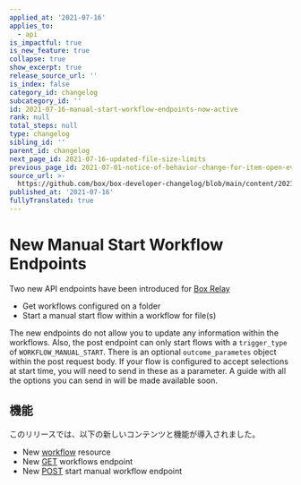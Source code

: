 ```yaml
---
applied_at: '2021-07-16'
applies_to:
  - api
is_impactful: true
is_new_feature: true
collapse: true
show_excerpt: true
release_source_url: ''
is_index: false
category_id: changelog
subcategory_id: ''
id: 2021-07-16-manual-start-workflow-endpoints-now-active
rank: null
total_steps: null
type: changelog
sibling_id: ''
parent_id: changelog
next_page_id: 2021-07-16-updated-file-size-limits
previous_page_id: 2021-07-01-notice-of-behavior-change-for-item-open-events
source_url: >-
  https://github.com/box/box-developer-changelog/blob/main/content/2021/07-16-manual-start-workflow-endpoints-now-active.md
published_at: '2021-07-16'
fullyTranslated: true
---
```

# New Manual Start Workflow Endpoints

Two new API endpoints have been introduced for [Box Relay](https://www.box.com/collaboration/relay-workflow)

* Get workflows configured on a folder
* Start a manual start flow within a workflow for file(s)

<!-- more -->

The new endpoints do not allow you to update any information within the workflows. Also, the post endpoint can only start flows with a `trigger_type` of `WORKFLOW_MANUAL_START`. There is an optional `outcome_parametes` object within the post request body. If your flow is configured to accept selections at start time, you will need to send in these as a parameter. A guide with all the options you can send in will be made available soon.

## 機能

このリリースでは、以下の新しいコンテンツと機能が導入されました。

* New [workflow](r://workflow) resource
* New [GET](e://get_workflows) workflows endpoint
* New [POST](e://post_workflows_id_start) start manual workflow endpoint
